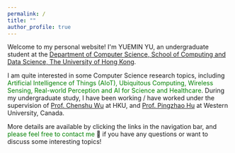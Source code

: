 ```yaml
---
permalink: /
title: ""
author_profile: true
---
```


Welcome to my personal website! I'm YUEMIN YU, an undergraduate student at the [Department of Computer Science, School of Computing and Data Science, The University of Hong Kong](https://www.cs.hku.hk/).

I am quite interested in some Computer Science research topics, including 
<span style="color: green"> Artificial Intelligence of Things (AIoT),
Ubiquitous Computing, Wireless Sensing, Real-world Perception and AI for Science and Healthcare</span>. During my undergraduate study, I have been working / have worked under the supervision of [Prof. Chenshu Wu](https://cswu.me) at HKU, and [Prof. Pingzhao Hu](https://phulab.org) at Western University, Canada.  

More details are available by clicking the links in the navigation bar, and <span style="color: green">please feel free to contact me </span> 👋
if you have any questions or want to discuss some interesting topics!
